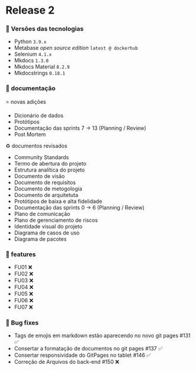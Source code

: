 # Release 2

### :minidisc: Versões das tecnologias

- Python ```3.9.x```
- Metabase _open source edition_ ```latest @ dockerhub```
- Selenium ```4.1.x```
- Mkdocs ```1.3.0```
- Mkdocs Material ```8.2.9```
- Mkdocstrings ```0.18.1```

### :pencil: documentação

:star: novas adições

- Dicionário de dados
- Protótipos
- Documentação das sprints 7 -> 13 (Planning / Review)
- Post Mortem

:recycle: documentos revisados

- Community Standards
- Termo de abertura do projeto
- Estrutura analítica do projeto
- Documento de visão
- Documento de requisitos
- Documento de metogologia
- Documento de arquitetuta
- Protótipos de baixa e alta fidelidade
- Documentação das sprints 0 -> 6 (Planning / Review)
- Plano de comunicação
- Plano de gerenciamento de riscos
- Identidade visual do projeto
- Diagrama de casos de uso
- Diagrama de pacotes

### :rocket: features

- FU01 :x:
- FU02 :x:
- FU03 :x:
- FU04 :x:
- FU05 :x:
- FU06 :x:
- FU07 :x:

### :bug: Bug fixes

- Tags de emojis em markdown estão aparecendo no novo git pages #131 :white_check_mark:
- Consertar a formatação de documentos no git pages #137 :white_check_mark:
- Consertar responsividade do GitPages no tablet #146 :white_check_mark:
- Correção de Arquivos do back-end #150 :x: